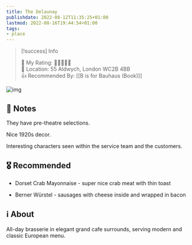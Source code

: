```yaml
---
title: The Delaunay
publishdate: 2022-08-12T11:35:25+01:00
lastmod: 2022-08-16T19:44:54+01:00
tags: 
- place
---
```






> [!success] Info 
 > 
 > 🤔 My Rating: 💚💚💚💚🖤 <br> 📌 Location: 55 Aldwych, London WC2B 4BB <br> 👍 Recommended By: [[B is for Bauhaus (Book)]] <br> 

![img](https://resizer.otstatic.com/v2/photos/wide-huge/1/25107659.jpg)



## 📝 Notes



They have pre-theatre selections. 

Nice 1920s decor.

Interesting characters seen within the service team and the customers.





## 🎖 Recommended 



- Dorset Crab Mayonnaise - super nice crab meat with thin toast

- Berner Würstel - sausages with cheese inside and wrapped in bacon



## ℹ️ About



All-day brasserie in elegant grand cafe surrounds, serving modern and classic European menu.



